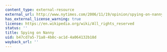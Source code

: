 ```yaml
---
content_type: external-resource
external_url: http://www.nytimes.com/2006/11/19/opinion/spying-on-nanny.html
has_external_license_warning: true
license: https://en.wikipedia.org/wiki/All_rights_reserved
status: ''
title: Spying on Nanny
uid: b47cd7a5-71a8-4b8c-ac1d-4a064132b18d
wayback_url: ''
---
```

